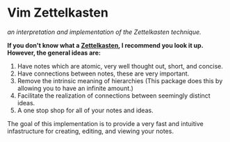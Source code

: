 # Vim Zettelkasten
*an interpretation and implementation of the Zettelkasten technique.*

**If you don't know what a [Zettelkasten](https://en.wikipedia.org/wiki/Zettelkasten), I recommend you look it up. However, the general ideas are:**
1. Have notes which are atomic, very well thought out, short, and concise.
1. Have connections between notes, these are very important.
1. Remove the intrinsic meaning of hierarchies (This package does this by allowing you to have an infinite amount.)
1. Facilitate the realization of connections between seemingly distinct ideas.
1. A one stop shop for all of your notes and ideas.

The goal of this implementation is to provide a very fast and intuitive infastructure for creating, editing, and viewing your notes.
